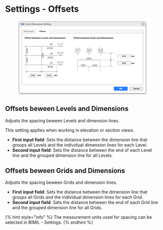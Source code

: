# Settings - Offsets

<figure><img src="../../.gitbook/assets/image (3) (1) (1).png" alt=""><figcaption></figcaption></figure>

## Offsets beween Levels and Dimensions

Adjusts the spacing beween Levels and dimension lines.

This setting applies when working in elevation or section views.

* **First input field**: Sets the distance between the dimension line that groups all Levels and the individual dimension lines for each Level.
* **Second input field**: Sets the distance between the end of each Level line and the grouped dimension line for all Levels.



## Offsets beween Grids and Dimensions

Adjusts the spacing beween Grids and dimension lines.

* **First input field**: Sets the distance between the dimension line that groups all Grids and the individual dimension lines for each Grid.
* **Second input field**: Sets the distance between the end of each Grid line and the grouped dimension line for all Grids.

{% hint style="info" %}
The measurement units used for spacing can be selected in BIMIL - Settings.
{% endhint %}

